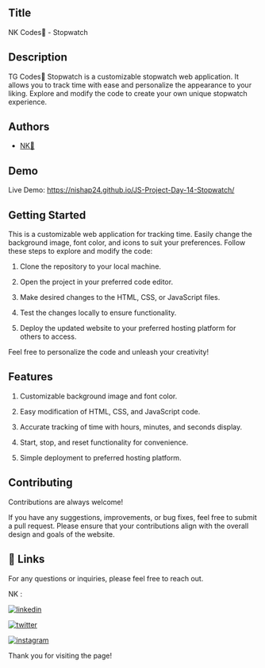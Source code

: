 ## Title

NK Codes💛 - Stopwatch

## Description 

TG Codes💛 Stopwatch is a customizable stopwatch web application. It allows you to track time with ease and personalize the appearance to your liking. Explore and modify the code to create your own unique stopwatch experience.
## Authors

- [NK💛](https://www.github.com/nishap24) 


## Demo

Live Demo:
https://nishap24.github.io/JS-Project-Day-14-Stopwatch/
  
## Getting Started

This is a customizable web application for tracking time. Easily change the background image, font color, and icons to suit your preferences. Follow these steps to explore and modify the code:

1. Clone the repository to your local machine.

2. Open the project in your preferred code editor.

3. Make desired changes to the HTML, CSS, or JavaScript files.

4. Test the changes locally to ensure functionality.

5. Deploy the updated website to your preferred hosting platform for others to access.

Feel free to personalize the code and unleash your creativity!
## Features

1. Customizable background image and font color.

2. Easy modification of HTML, CSS, and JavaScript code.

3. Accurate tracking of time with hours, minutes, and seconds display.

4. Start, stop, and reset functionality for convenience.

5. Simple deployment to preferred hosting platform.
## Contributing

Contributions are always welcome!

If you have any suggestions, improvements, or bug fixes, feel free to submit a pull request. Please ensure that your contributions align with the overall design and goals of the website. 


## 🔗 Links

For any questions or inquiries, please feel free to reach out. 

NK :

[![linkedin](https://img.shields.io/badge/linkedin-0A66C2?style=for-the-badge&logo=linkedin&logoColor=white)](https://www.linkedin.com/in/-nisha-p/)


[![twitter](https://img.shields.io/badge/twitter-1DA1F2?style=for-the-badge&logo=twitter&logoColor=white)](https://twitter.com/nishap24)

[![instagram](https://img.shields.io/badge/instagram-E4405F?style=for-the-badge&logo=instagram&logoColor=white)](https://instagram.com/_nisha_p_24)


Thank you for visiting the page!
